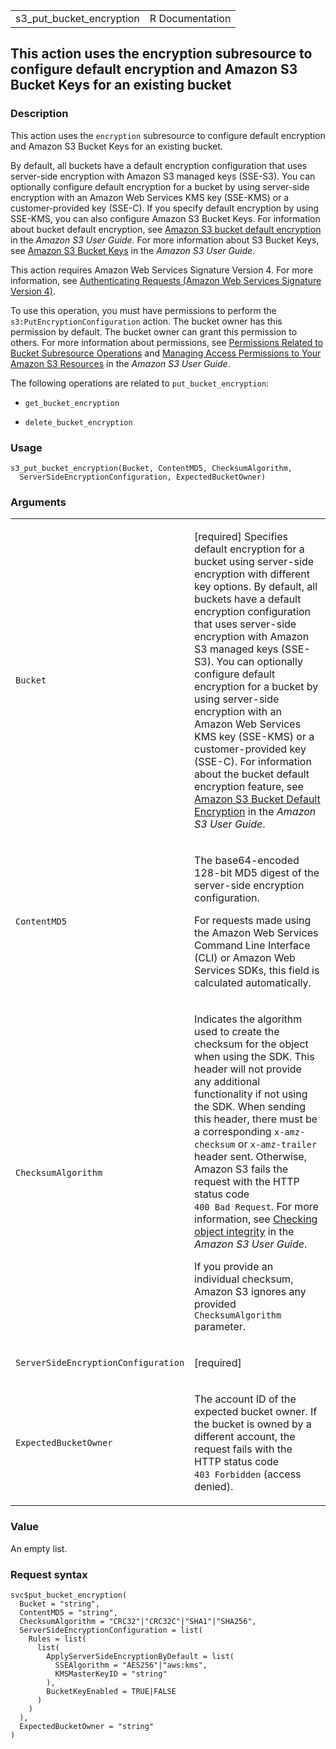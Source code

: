 <table style="width: 100%;">
<tbody>
<tr class="odd">
<td>s3_put_bucket_encryption</td>
<td style="text-align: right;">R Documentation</td>
</tr>
</tbody>
</table>

## This action uses the encryption subresource to configure default encryption and Amazon S3 Bucket Keys for an existing bucket

### Description

This action uses the `encryption` subresource to configure default
encryption and Amazon S3 Bucket Keys for an existing bucket.

By default, all buckets have a default encryption configuration that
uses server-side encryption with Amazon S3 managed keys (SSE-S3). You
can optionally configure default encryption for a bucket by using
server-side encryption with an Amazon Web Services KMS key (SSE-KMS) or
a customer-provided key (SSE-C). If you specify default encryption by
using SSE-KMS, you can also configure Amazon S3 Bucket Keys. For
information about bucket default encryption, see [Amazon S3 bucket
default
encryption](https://docs.aws.amazon.com/AmazonS3/latest/userguide/bucket-encryption.html)
in the *Amazon S3 User Guide*. For more information about S3 Bucket
Keys, see [Amazon S3 Bucket
Keys](https://docs.aws.amazon.com/AmazonS3/latest/userguide/bucket-key.html)
in the *Amazon S3 User Guide*.

This action requires Amazon Web Services Signature Version 4. For more
information, see [Authenticating Requests (Amazon Web Services Signature
Version
4)](https://docs.aws.amazon.com/AmazonS3/latest/API/sig-v4-authenticating-requests.html).

To use this operation, you must have permissions to perform the
`s3:PutEncryptionConfiguration` action. The bucket owner has this
permission by default. The bucket owner can grant this permission to
others. For more information about permissions, see [Permissions Related
to Bucket Subresource
Operations](https://docs.aws.amazon.com/AmazonS3/latest/userguide/using-with-s3-actions.html#using-with-s3-actions-related-to-bucket-subresources)
and [Managing Access Permissions to Your Amazon S3
Resources](https://docs.aws.amazon.com/AmazonS3/latest/userguide/s3-access-control.html)
in the *Amazon S3 User Guide*.

The following operations are related to `put_bucket_encryption`:

-   `get_bucket_encryption`

-   `delete_bucket_encryption`

### Usage

    s3_put_bucket_encryption(Bucket, ContentMD5, ChecksumAlgorithm,
      ServerSideEncryptionConfiguration, ExpectedBucketOwner)

### Arguments

<table>
<colgroup>
<col style="width: 35%" />
<col style="width: 65%" />
</colgroup>
<tbody>
<tr class="odd">
<td><code id="s3_put_bucket_encryption_:_Bucket">Bucket</code></td>
<td><p>[required] Specifies default encryption for a bucket using
server-side encryption with different key options. By default, all
buckets have a default encryption configuration that uses server-side
encryption with Amazon S3 managed keys (SSE-S3). You can optionally
configure default encryption for a bucket by using server-side
encryption with an Amazon Web Services KMS key (SSE-KMS) or a
customer-provided key (SSE-C). For information about the bucket default
encryption feature, see <a
href="https://docs.aws.amazon.com/AmazonS3/latest/userguide/bucket-encryption.html">Amazon
S3 Bucket Default Encryption</a> in the <em>Amazon S3 User
Guide</em>.</p></td>
</tr>
<tr class="even">
<td><code
id="s3_put_bucket_encryption_:_ContentMD5">ContentMD5</code></td>
<td><p>The base64-encoded 128-bit MD5 digest of the server-side
encryption configuration.</p>
<p>For requests made using the Amazon Web Services Command Line
Interface (CLI) or Amazon Web Services SDKs, this field is calculated
automatically.</p></td>
</tr>
<tr class="odd">
<td><code
id="s3_put_bucket_encryption_:_ChecksumAlgorithm">ChecksumAlgorithm</code></td>
<td><p>Indicates the algorithm used to create the checksum for the
object when using the SDK. This header will not provide any additional
functionality if not using the SDK. When sending this header, there must
be a corresponding <code>x-amz-checksum</code> or
<code>x-amz-trailer</code> header sent. Otherwise, Amazon S3 fails the
request with the HTTP status code <code
style="white-space: pre;">⁠400 Bad Request⁠</code>. For more information,
see <a
href="https://docs.aws.amazon.com/AmazonS3/latest/userguide/checking-object-integrity.html">Checking
object integrity</a> in the <em>Amazon S3 User Guide</em>.</p>
<p>If you provide an individual checksum, Amazon S3 ignores any provided
<code>ChecksumAlgorithm</code> parameter.</p></td>
</tr>
<tr class="even">
<td><code
id="s3_put_bucket_encryption_:_ServerSideEncryptionConfiguration">ServerSideEncryptionConfiguration</code></td>
<td><p>[required]</p></td>
</tr>
<tr class="odd">
<td><code
id="s3_put_bucket_encryption_:_ExpectedBucketOwner">ExpectedBucketOwner</code></td>
<td><p>The account ID of the expected bucket owner. If the bucket is
owned by a different account, the request fails with the HTTP status
code <code style="white-space: pre;">⁠403 Forbidden⁠</code> (access
denied).</p></td>
</tr>
</tbody>
</table>

### Value

An empty list.

### Request syntax

    svc$put_bucket_encryption(
      Bucket = "string",
      ContentMD5 = "string",
      ChecksumAlgorithm = "CRC32"|"CRC32C"|"SHA1"|"SHA256",
      ServerSideEncryptionConfiguration = list(
        Rules = list(
          list(
            ApplyServerSideEncryptionByDefault = list(
              SSEAlgorithm = "AES256"|"aws:kms",
              KMSMasterKeyID = "string"
            ),
            BucketKeyEnabled = TRUE|FALSE
          )
        )
      ),
      ExpectedBucketOwner = "string"
    )
